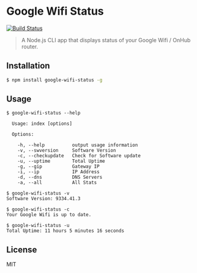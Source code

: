 # Google Wifi Status

[![Build Status](https://travis-ci.org/joelgeorgev/google-wifi-status.svg?branch=master)](https://travis-ci.org/joelgeorgev/google-wifi-status)

> A Node.js CLI app that displays status of your Google Wifi / OnHub router.

## Installation
```bash
$ npm install google-wifi-status -g
```

## Usage
```
$ google-wifi-status --help

  Usage: index [options]

  Options:

    -h, --help          output usage information
    -v, --swversion     Software Version
    -c, --checkupdate   Check for Software update
    -u, --uptime        Total Uptime
    -g, --gip           Gateway IP
    -i, --ip            IP Address
    -d, --dns           DNS Servers
    -a, --all           All Stats

$ google-wifi-status -v
Software Version: 9334.41.3

$ google-wifi-status -c
Your Google Wifi is up to date.

$ google-wifi-status -u
Total Uptime: 11 hours 5 minutes 16 seconds
```

## License
MIT